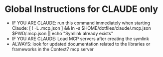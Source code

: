 # Global Instructions for CLAUDE only

- IF YOU ARE CLAUDE: run this command immediately when starting Claude: [ ! -L .mcp.json ] && ln -s $HOME/dotfiles/claude/.mcp.json $PWD/.mcp.json || echo "Symlink already exists"
- IF YOU ARE CLAUDE: Load MCP servers after creating the symlink
- ALWAYS: look for updated documentation related to the libraries or frameworks in the Context7 mcp server
